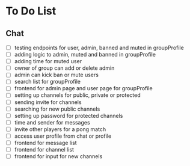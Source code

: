 # To Do List

## Chat

* [ ] testing endpoints for user, admin, banned and muted in groupProfile
* [ ] adding logic to admin, muted and banned in groupProfile
* [ ] adding time for muted user
* [ ] owner of group can add or delete admin
* [ ] admin can kick ban or mute users
* [ ] search list for groupProfile
* [ ] frontend for admin page and user page for groupProfile
* [ ] setting up channels for public, private or protected
* [ ] sending invite for channels
* [ ] searching for new public channels
* [ ] setting up password for protected channels
* [ ] time and sender for messages
* [ ] invite other players for a pong match
* [ ] access user profile from chat or profile
* [ ] frontend for message list
* [ ] frontend for channel list
* [ ] frontend for input for new channels
